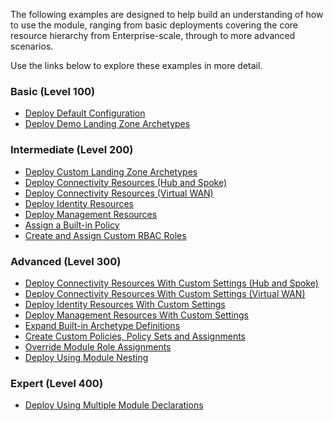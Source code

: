 <!-- markdownlint-disable first-line-h1 -->
The following examples are designed to help build an understanding of how to use the module, ranging from basic deployments covering the core resource hierarchy from Enterprise-scale, through to more advanced scenarios.

Use the links below to explore these examples in more detail.

### Basic (Level 100)

- [Deploy Default Configuration][wiki_deploy_default_configuration]
- [Deploy Demo Landing Zone Archetypes][wiki_deploy_demo_landing_zone_archetypes]

### Intermediate (Level 200)

- [Deploy Custom Landing Zone Archetypes][wiki_deploy_custom_landing_zone_archetypes]
- [Deploy Connectivity Resources (Hub and Spoke)][wiki_deploy_connectivity_resources]
- [Deploy Connectivity Resources (Virtual WAN)][wiki_deploy_virtual_wan_resources]
- [Deploy Identity Resources][wiki_deploy_identity_resources]
- [Deploy Management Resources][wiki_deploy_management_resources]
- [Assign a Built-in Policy][wiki_assign_a_built_in_policy]
- [Create and Assign Custom RBAC Roles][wiki_create_and_assign_custom_rbac_roles]

### Advanced (Level 300)

- [Deploy Connectivity Resources With Custom Settings (Hub and Spoke)][wiki_deploy_connectivity_resources_custom]
- [Deploy Connectivity Resources With Custom Settings (Virtual WAN)][wiki_deploy_virtual_wan_resources_custom]
- [Deploy Identity Resources With Custom Settings][wiki_deploy_identity_resources_custom]
- [Deploy Management Resources With Custom Settings][wiki_deploy_management_resources_custom]
- [Expand Built-in Archetype Definitions][wiki_expand_built_in_archetype_definitions]
- [Create Custom Policies, Policy Sets and Assignments][wiki_create_custom_policies_policy_sets_and_assignments]
- [Override Module Role Assignments][wiki_override_module_role_assignments]
- [Deploy Using Module Nesting][wiki_deploy_using_module_nesting]

### Expert (Level 400)

- [Deploy Using Multiple Module Declarations][wiki_deploy_using_multiple_module_declarations]

[//]: # "************************"
[//]: # "INSERT LINK LABELS BELOW"
[//]: # "************************"

[wiki_assign_a_built_in_policy]:                           %5BExamples%5D-Assign-a-Built-in-Policy "Wiki - Assign a Built-in Policy"
[wiki_create_and_assign_custom_rbac_roles]:                %5BExamples%5D-Create-and-Assign-Custom-RBAC-Roles "Wiki - Create and Assign Custom RBAC Roles"
[wiki_create_custom_policies_policy_sets_and_assignments]: %5BExamples%5D-Create-Custom-Policies-Policy-Sets-and-Assignments "Wiki - Create Custom Policies, Policy Sets and Assignments"
[wiki_deploy_connectivity_resources_custom]:               %5BExamples%5D-Deploy-Connectivity-Resources-With-Custom-Settings "Wiki - Deploy Connectivity Resources With Custom Settings (Hub and Spoke)"
[wiki_deploy_connectivity_resources]:                      %5BExamples%5D-Deploy-Connectivity-Resources "Wiki - Deploy Connectivity Resources (Hub and Spoke)"
[wiki_deploy_custom_landing_zone_archetypes]:              %5BExamples%5D-Deploy-Custom-Landing-Zone-Archetypes "Wiki - Deploy Custom Landing Zone Archetypes"
[wiki_deploy_default_configuration]:                       %5BExamples%5D-Deploy-Default-Configuration "Wiki - Deploy Default Configuration"
[wiki_deploy_demo_landing_zone_archetypes]:                %5BExamples%5D-Deploy-Demo-Landing-Zone-Archetypes "Wiki - Deploy Demo Landing Zone Archetypes"
[wiki_deploy_identity_resources_custom]:                   %5BExamples%5D-Deploy-Identity-Resources-With-Custom-Settings "Wiki - Deploy Identity Resources With Custom Settings"
[wiki_deploy_identity_resources]:                          %5BExamples%5D-Deploy-Identity-Resources "Wiki - Deploy Identity Resources"
[wiki_deploy_management_resources_custom]:                 %5BExamples%5D-Deploy-Management-Resources-With-Custom-Settings "Wiki - Deploy Management Resources With Custom Settings"
[wiki_deploy_management_resources]:                        %5BExamples%5D-Deploy-Management-Resources "Wiki - Deploy Management Resources"
[wiki_deploy_using_module_nesting]:                        %5BExamples%5D-Deploy-Using-Module-Nesting "Wiki - Deploy Using Module Nesting"
[wiki_deploy_using_multiple_module_declarations]:          %5BExamples%5D-Deploy-Using-Multiple-Module-Declarations "Wiki - Deploy Using Multiple Module Declarations"
[wiki_deploy_virtual_wan_resources_custom]:                %5BExamples%5D-Deploy-Virtual-WAN-Resources-With-Custom-Settings "Wiki - Deploy Connectivity Resources With Custom Settings (Virtual WAN)"
[wiki_deploy_virtual_wan_resources]:                       %5BExamples%5D-Deploy-Virtual-WAN-Resources "Wiki - Deploy Connectivity Resources (Virtual WAN)"
[wiki_expand_built_in_archetype_definitions]:              %5BExamples%5D-Expand-Built-in-Archetype-Definitions "Wiki - Expand Built-in Archetype Definitions"
[wiki_override_module_role_assignments]:                   %5BExamples%5D-Override-Module-Role-Assignments "Wiki - Override Module Role Assignments"

